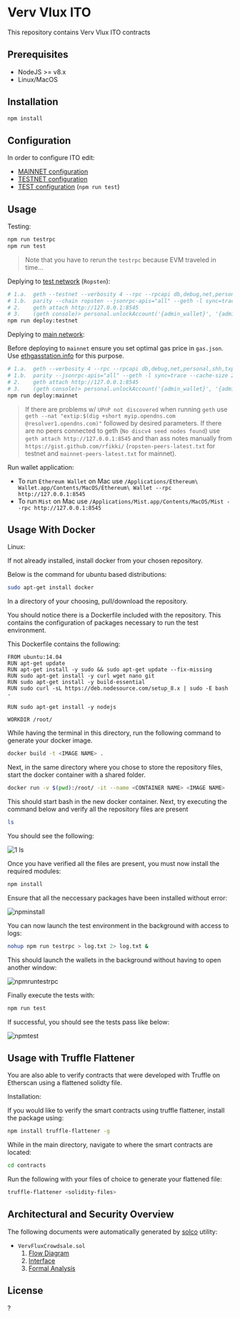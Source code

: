 # Verv Vlux ITO

This repository contains Verv Vlux ITO contracts

## Prerequisites

- NodeJS >= v8.x
- Linux/MacOS

## Installation

```bash
npm install
```

## Configuration

In order to configure ITO edit:

- [MAINNET configuration](mainnet.config.json)
- [TESTNET configuration](testnet.config.json)
- [TEST configuration](test.config.json) (`npm run test`)

## Usage

Testing:

```bash
npm run testrpc
npm run test
```

> Note that you have to rerun the `testrpc` because EVM traveled in time...

Deplying to [test network](https://ropsten.etherscan.io) (`Ropsten`):

```bash
# 1.a.  geth --testnet --verbosity 4 --rpc --rpcapi db,debug,net,personal,shh,txpool,admin,eth,miner,web3 --cache 1024 --vmdebug
# 1.b.  parity --chain ropsten --jsonrpc-apis="all" --geth -l sync=trace --cache-size 2048
# 2.    geth attach http://127.0.0.1:8545
# 3.    (geth console)> personal.unlockAccount('{admin_wallet}', '{admin_password}', 86400)
npm run deploy:testnet
```

Deplying to [main network](https://etherscan.io):

Before deploying to `mainnet` ensure you set optimal gas price in `gas.json`. Use [ethgasstation.info](https://ethgasstation.info) for this purpose.

```bash
# 1.a.  geth --verbosity 4 --rpc --rpcapi db,debug,net,personal,shh,txpool,admin,eth,miner,web3 --cache 1024 --vmdebug
# 1.b.  parity --jsonrpc-apis="all" --geth -l sync=trace --cache-size 2048
# 2.    geth attach http://127.0.0.1:8545
# 3.    (geth console)> personal.unlockAccount('{admin_wallet}', '{admin_password}', 86400)
npm run deploy:mainnet
```

> If there are problems w/ `UPnP not discovered` when running `geth` use `geth --nat "extip:$(dig +short myip.opendns.com @resolver1.opendns.com)"` followed by desired parameters.
> If there are no peers connected to geth (`No discv4 seed nodes found`) use `geth attach http://127.0.0.1:8545` and than ass notes manually from `https://gist.github.com/rfikki/` (`ropsten-peers-latest.txt` for testnet and `mainnet-peers-latest.txt` for mainnet).

Run wallet application:

- To run `Ethereum Wallet` on Mac use `/Applications/Ethereum\ Wallet.app/Contents/MacOS/Ethereum\ Wallet --rpc http://127.0.0.1:8545`
- To run `Mist` on Mac use `/Applications/Mist.app/Contents/MacOS/Mist --rpc http://127.0.0.1:8545`

## Usage With Docker

Linux:

If not already installed, install docker from your chosen repository.

Below is the command for ubuntu based distributions:

```bash
sudo apt-get install docker
```
In a directory of your choosing, pull/download the repository.

You should notice there is a Dockerfile included with the repository.
This contains the configuration of packages necessary to run the test environment.

This Dockerfile contains the following:

```
FROM ubuntu:14.04
RUN apt-get update
RUN apt-get install -y sudo && sudo apt-get update --fix-missing
RUN sudo apt-get install -y curl wget nano git
RUN sudo apt-get install -y build-essential
RUN sudo curl -sL https://deb.nodesource.com/setup_8.x | sudo -E bash -

RUN sudo apt-get install -y nodejs

WORKDIR /root/
```

While having the terminal in this directory, run the following command to generate your docker image.

```bash
docker build -t <IMAGE NAME> .
```

Next, in the same directory where you chose to store the repository files, start the docker container with a shared folder.

```bash
docker run -v $(pwd):/root/ -it --name <CONTAINER NAME> <IMAGE NAME>
```
This should start bash in the new docker container.
Next, try executing the command below and verify all the repository files are present
```bash
ls
```
You should see the following:

![1 ls](https://user-images.githubusercontent.com/41786403/43727142-0f82c00e-9999-11e8-997f-70354ec566ea.png)

Once you have verified all the files are present, you must now install the required modules:

```bash
npm install
```
Ensure that all the neccessary packages have been installed without error:

![npminstall](https://user-images.githubusercontent.com/41786403/43769472-b2970802-9a31-11e8-9ec9-b3919784dbe5.png)

You can now launch the test environment in the background with access to logs:

```bash
nohup npm run testrpc > log.txt 2> log.txt &
```

This should launch the wallets in the background without having to open another window:

![npmruntestrpc](https://user-images.githubusercontent.com/41786403/43769696-3d734102-9a32-11e8-98c1-df26050c4317.png)


Finally execute the tests with:

```bash
npm run test
```

If successful, you should see the tests pass like below:

![npmtest](https://user-images.githubusercontent.com/41786403/43769803-8c1dd8da-9a32-11e8-9f19-799de57bd2b7.png)


## Usage with Truffle Flattener

You are also able to verify contracts that were developed with Truffle on Etherscan using a flattened solidty file.

Installation:

If you would like to verify the smart contracts using truffle flattener, install the package using:

```bash
npm install truffle-flattener -g
```

While in the main directory, navigate to where the smart contracts are located:

```bash
cd contracts
```
Run the following  with your files of choice to generate your flattened file:

```bash
truffle-flattener <solidity-files>
```

## Architectural and Security Overview

The following documents were automatically generated by [solco](https://www.npmjs.com/package/solco) utility:

- `VervFluxCrowdsale.sol`
  1. [Flow Diagram](docs/flow-VervFluxCrowdsale.svg)
  2. [Interface](docs/interface-VervFluxCrowdsale.txt)
  3. [Formal Analysis](docs/analysis-VervFluxCrowdsale.txt)

## License

?
